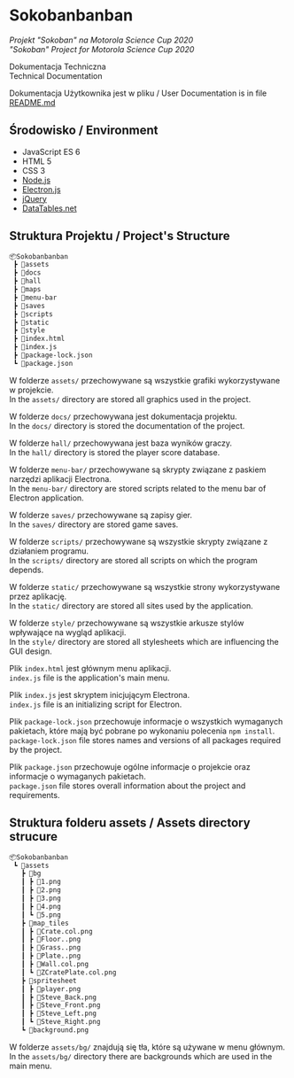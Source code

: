 # Sokobanbanban

*Projekt "Sokoban" na Motorola Science Cup 2020*  
*"Sokoban" Project for Motorola Science Cup 2020*

Dokumentacja Techniczna  
Technical Documentation

Dokumentacja Użytkownika jest w pliku /
User Documentation is in file
[README.md](./README.md)

## Środowisko / Environment

* JavaScript ES 6
* HTML 5
* CSS 3
* [Node.js](https://nodejs.org/)
* [Electron.js](https://www.electronjs.org/)
* [jQuery](https://jquery.com/)
* [DataTables.net](https://datatables.net/)

## Struktura Projektu / Project's Structure

```txt
📦Sokobanbanban
 ┣ 📂assets
 ┣ 📂docs
 ┣ 📂hall
 ┣ 📂maps
 ┣ 📂menu-bar
 ┣ 📂saves
 ┣ 📂scripts
 ┣ 📂static
 ┣ 📂style
 ┣ 📜index.html
 ┣ 📜index.js
 ┣ 📜package-lock.json
 ┗ 📜package.json
```

W folderze `assets/` przechowywane są wszystkie grafiki wykorzystywane w projekcie.  
In the `assets/` directory are stored all graphics used in the project.  

W folderze `docs/` przechowywana jest dokumentacja projektu.  
In the `docs/` directory is stored the documentation of the project.  

W folderze `hall/` przechowywana jest baza wyników graczy.  
In the `hall/` directory is stored the player score database.  

W folderze `menu-bar/` przechowywane są skrypty związane z paskiem narzędzi aplikacji Electrona.  
In the `menu-bar/` directory are stored scripts related to the menu bar of Electron application.  

W folderze `saves/` przechowywane są zapisy gier.  
In the `saves/` directory are stored game saves.  

W folderze `scripts/` przechowywane są wszystkie skrypty związane z działaniem programu.  
In the `scripts/` directory are stored all scripts on which the program depends.  

W folderze `static/` przechowywane są wszystkie strony wykorzystywane przez aplikację.  
In the `static/` directory are stored all sites used by the application.  

W folderze `style/` przechowywane są wszystkie arkusze stylów wpływające na wygląd aplikacji.  
In the `style/` directory are stored all stylesheets which are influencing the GUI design.  

Plik `index.html` jest głównym menu aplikacji.  
`index.js` file is the application's main menu.  

Plik `index.js` jest skryptem inicjującym Electrona.  
`index.js` file is an initializing script for Electron.  

Plik `package-lock.json` przechowuje informacje o wszystkich wymaganych pakietach, które mają być pobrane po wykonaniu polecenia `npm install`.  
`package-lock.json` file stores names and versions of all packages required by the project.  

Plik `package.json` przechowuje ogólne informacje o projekcie oraz informacje o wymaganych pakietach.  
`package.json` file stores overall information about the project and requirements.

## Struktura folderu assets / Assets directory strucure

```txt
📦Sokobanbanban
 ┗ 📂assets
   ┣ 📂bg
   ┃ ┣ 📜1.png
   ┃ ┣ 📜2.png
   ┃ ┣ 📜3.png
   ┃ ┣ 📜4.png
   ┃ ┗ 📜5.png
   ┣ 📂map_tiles
   ┃ ┣ 📜Crate.col.png
   ┃ ┣ 📜Floor..png
   ┃ ┣ 📜Grass..png
   ┃ ┣ 📜Plate..png
   ┃ ┣ 📜Wall.col.png
   ┃ ┗ 📜ZCratePlate.col.png
   ┣ 📂spritesheet
   ┃ ┣ 📜player.png
   ┃ ┣ 📜Steve_Back.png
   ┃ ┣ 📜Steve_Front.png
   ┃ ┣ 📜Steve_Left.png
   ┃ ┗ 📜Steve_Right.png
   ┗ 📜background.png
```

W folderze `assets/bg/` znajdują się tła, które są używane w menu głównym.  
In the `assets/bg/` directory there are backgrounds which are used in the main menu.
